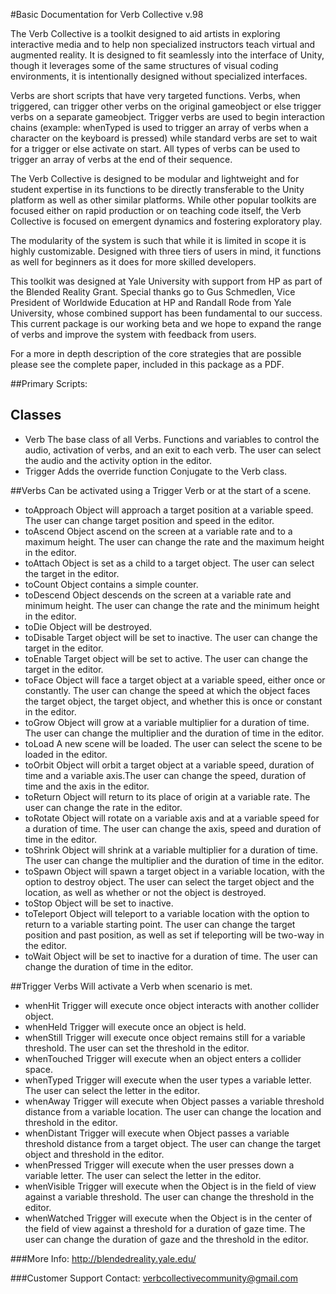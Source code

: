 #Basic Documentation for Verb Collective v.98

The Verb Collective is a toolkit designed to aid artists in exploring interactive media and to help non specialized instructors teach virtual and augmented reality.  It is designed to fit seamlessly into the interface of Unity, though it leverages some of the same structures of visual coding environments, it is intentionally designed without specialized interfaces. 

Verbs are short scripts that have very targeted functions.  Verbs, when triggered, can trigger other verbs on the original gameobject or else trigger verbs on a separate gameobject. Trigger verbs are used to begin interaction chains (example: whenTyped is used to trigger an array of verbs when a character on the keyboard is pressed) while standard verbs are set to wait for a trigger or else activate on start.  All types of verbs can be used to trigger an array of verbs at the end of their sequence.

The Verb Collective is designed to be modular and lightweight and for student expertise in its functions to be directly transferable to the Unity platform as well as other similar platforms. While other popular toolkits are focused either on rapid production or on teaching code itself, the Verb Collective is focused on emergent dynamics and fostering exploratory play. 

The modularity of the system is such that while it is limited in scope it is highly customizable. Designed with three tiers of users in mind, it functions as well for beginners as it does for more skilled developers. 

This toolkit was designed at Yale University with support from HP as part of the Blended Reality Grant.  Special thanks go to Gus Schmedlen, Vice President of Worldwide Education at HP and Randall Rode from Yale University, whose combined support has been fundamental to our success.  This current package is our working beta and we hope to expand the range of verbs and improve the system with feedback from users.

For a more in depth description of the core strategies that are possible please see the complete paper, included in this package as a PDF.

##Primary Scripts:

## Classes
* Verb
The base class of all Verbs. Functions and variables to control the audio, activation of verbs, and an exit to each verb. The user can select the audio and the activity option in the editor. 
* Trigger
Adds the override function Conjugate to the Verb class. 

##Verbs
Can be activated using a Trigger Verb or at the start of a scene. 
* toApproach
 Object will approach a target position at a variable speed. The user can change target position and speed in the editor.
* toAscend
Object ascend on the screen at a variable rate and to a maximum height. The user can change the rate and the maximum height in the editor.
* toAttach
Object is set as a child to a target object. The user can select the target in the editor.
* toCount
Object contains a simple counter.
* toDescend
Object descends on the screen at a variable rate and minimum height. The user can change the rate and the minimum height in the editor.
* toDie
Object will be destroyed. 
* toDisable
Target object will be set to inactive. The user can change the target in the editor.
* toEnable
Target object will be set to active. The user can change the target in the editor.
* toFace
Object will face a target object at a variable speed, either once or constantly. The user can change the speed at which the object faces the target object, the target object, and whether this is once or constant in the editor.
* toGrow
Object will grow at a variable multiplier for a duration of time. The user can change the multiplier and the duration of time in the editor. 
* toLoad
A new scene will be loaded. The user can select the scene to be loaded in the editor.
* toOrbit
Object will orbit a target object at a variable speed, duration of time and a variable axis.The user can change the speed, duration of time and the axis in the editor.
* toReturn
Object will return to its place of origin at a variable rate. The user can change the rate in the editor.
* toRotate
Object will rotate on a variable axis and at a variable speed for a duration of time. The user can change the axis, speed and duration of time in the editor.
* toShrink
Object will shrink at a variable multiplier for a duration of time. The user can change the multiplier and the duration of time in the editor.
* toSpawn
Object will spawn a target object in a variable location, with the option to destroy object. The user can select the target object and the location, as well as whether or not the object is destroyed.
* toStop
Object will be set to inactive. 
* toTeleport
Object will teleport to a variable location with the option to return to a variable starting point. The user can change the target position and past position, as well as set if teleporting will be two-way in the editor.
* toWait
Object will be set to inactive for a duration of time. The user can change the duration of time in the editor. 

##Trigger Verbs
Will activate a Verb when scenario is met. 
* whenHit
Trigger will execute once object interacts with another collider object. 
* whenHeld
Trigger will execute once an object is held. 
* whenStill
Trigger will execute once object remains still for a variable threshold. The user can set the threshold in the editor.
* whenTouched
Trigger will execute when an object enters a collider space. 
* whenTyped
Trigger will execute when the user types a variable letter. The user can select the letter in the editor.
* whenAway
Trigger will execute when Object passes a variable threshold distance from a variable location. The user can change the location and threshold in the editor.
* whenDistant
Trigger will execute when Object passes a variable threshold distance from a target object. The user can change the target object and threshold in the editor.
* whenPressed
Trigger will execute when the user presses down a variable letter. The user can select the letter in the editor.
* whenVisible
Trigger will execute when the Object is in the field of view against a variable threshold. The user can change the threshold in the editor. 
* whenWatched
Trigger will execute when the Object is in the center of the field of view against a threshold for a duration of gaze time. The user can change the duration of gaze and the threshold in the editor.




###More Info:
http://blendedreality.yale.edu/

###Customer Support Contact:
verbcollectivecommunity@gmail.com
